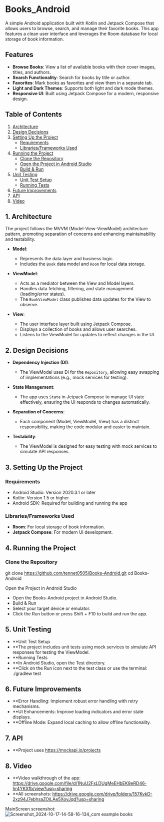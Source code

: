 # Books_Android

A simple Android application built with Kotlin and Jetpack Compose that allows users to browse, search, and manage their favorite books. This app features a clean user interface and leverages the Room database for local storage of book information.

## Features

- **Browse Books**: View a list of available books with their cover images, titles, and authors.
- **Search Functionality**: Search for books by title or author.
- **Favorites**: Mark books as favorites and view them in a separate tab.
- **Light and Dark Themes**: Supports both light and dark mode themes.
- **Responsive UI**: Built using Jetpack Compose for a modern, responsive design.

## Table of Contents

1. [Architecture](#architecture)
2. [Design Decisions](#design-decisions)
3. [Setting Up the Project](#setting-up-the-project)
   - [Requirements](#requirements)
   - [Libraries/Frameworks Used](#librariesframeworks-used)
4. [Running the Project](#running-the-project)
   - [Clone the Repository](#clone-the-repository)
   - [Open the Project in Android Studio](#open-the-project-in-android-studio)
   - [Build & Run](#build--run)
5. [Unit Testing](#unit-testing)
   - [Unit Test Setup](#unit-test-setup)
   - [Running Tests](#running-tests)
6. [Future Improvements](#future-improvements)
7. [API](#api)
8. [Video](#video)

## 1. Architecture

The project follows the MVVM (Model-View-ViewModel) architecture pattern, promoting separation of concerns and enhancing maintainability and testability.

- **Model**:
  - Represents the data layer and business logic.
  - Includes the `Book` data model and `Room` for local data storage.

- **ViewModel**:
  - Acts as a mediator between the View and Model layers.
  - Handles data fetching, filtering, and state management (loading/error states).
  - The `BookViewModel` class publishes data updates for the View to observe.

- **View**:
  - The user interface layer built using Jetpack Compose.
  - Displays a collection of books and allows user searches.
  - Listens to the ViewModel for updates to reflect changes in the UI.

## 2. Design Decisions

- **Dependency Injection (DI)**:
  - The ViewModel uses DI for the `Repository`, allowing easy swapping of implementations (e.g., mock services for testing).

- **State Management**:
  - The app uses `State` in Jetpack Compose to manage UI state effectively, ensuring the UI responds to changes automatically.

- **Separation of Concerns**:
  - Each component (Model, ViewModel, View) has a distinct responsibility, making the code modular and easier to maintain.

- **Testability**:
  - The ViewModel is designed for easy testing with mock services to simulate API responses.

## 3. Setting Up the Project

### Requirements

- Android Studio: Version 2020.3.1 or later
- Kotlin: Version 1.5 or higher
- Android SDK: Required for building and running the app

### Libraries/Frameworks Used

- **Room**: For local storage of book information.
- **Jetpack Compose**: For modern UI development.

## 4. Running the Project

### Clone the Repository

git clone https://github.com/tennet0505/Books-Android.git
cd Books-Android


Open the Project in Android Studio
- Open the Books-Android project in Android Studio.
- Build & Run
- Select your target device or emulator.
- Click the Run button or press Shift + F10 to build and run the app.

## 5. Unit Testing
- **Unit Test Setup
- **The project includes unit tests using mock services to simulate API responses for testing the ViewModel.
- **Running Tests
- **In Android Studio, open the Test directory.
- **Click on the Run icon next to the test class or use the terminal:
./gradlew test

## 6. Future Improvements
- **Error Handling: Implement robust error handling with retry mechanisms.
- **UI Enhancements: Improve loading indicators and error state displays.
- **Offline Mode: Expand local caching to allow offline functionality.

## 7. API
- **Project uses https://mockapi.io/projects

## 8. Video
- **Video walkthrough of the app: https://drive.google.com/file/d/1NuU2FsLDUgMeEHbEK8eRD46-hr4YKXfb/view?usp=sharing
- **All screenshots:              https://drive.google.com/drive/folders/157KvkD-2xz94J7ebhsaZOiLAe5XovJqd?usp=sharing

MainScreen screenshot:
![Screenshot_2024-10-17-14-58-16-134_com example books](https://github.com/user-attachments/assets/7b46d9ef-7a61-456e-8764-8693c21deed0)
